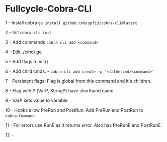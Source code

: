 # Fullcycle-Cobra-CLI

1 - Install cobra ```go install github.com/spf13/cobra-cli@latest```

2 - Init ```cobra-cli init```

3 - Add commands ```cobra-cli add <command>```

4 - Edit ./cmd/<command>.go

5 - Add flags to init()

6 - Add child cmds:
    - ```cobra-cli add create -p '<fathercmd><command>'```

7 - Persistent flags: Flag is global from this command and it's children.

8 - Flag with P (VarP, StringP) have shorthand name

9 - VarP sets value to variable

10 - Hooks allow PreRun and PostRun. Add PreRun and PostRun to ```cobra.Command```. 

11 - For errors use RunE as it returns error. Also has PreRunE and PostRunE.

12 - 

